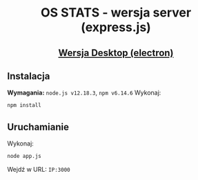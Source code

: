 <p align="center">
<h1 align="center">OS STATS - wersja server (express.js)</h1>
<h2 align="center"><a href="https://github.com/uqlel/os-stats/tree/electron">Wersja Desktop (electron)</a></h2>
</p>


## Instalacja
**Wymagania:** `node.js v12.18.3`, `npm v6.14.6`
Wykonaj:
```sh
npm install
```
## Uruchamianie
Wykonaj:
```sh
node app.js
```
Wejdź w URL: `IP:3000`
